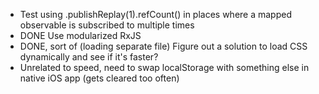 - Test using .publishReplay(1).refCount() in places where a mapped observable is subscribed to multiple times
- DONE Use modularized RxJS
- DONE, sort of (loading separate file) Figure out a solution to load CSS dynamically and see if it's faster?
- Unrelated to speed, need to swap localStorage with something else in native iOS app (gets cleared too often)
